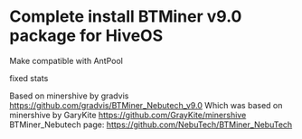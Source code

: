 # Complete install BTMiner v9.0 package for HiveOS 

Make compatible with AntPool

fixed stats

Based on minershive by gradvis https://github.com/gradvis/BTMiner_Nebutech_v9.0
Which was based on minershive by GaryKite https://github.com/GrayKite/minershive
BTMiner_Nebutech page:  https://github.com/NebuTech/BTMiner_NebuTech

